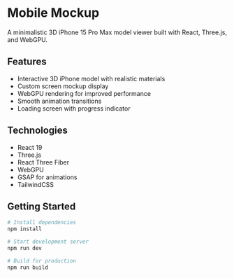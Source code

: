 # Mobile Mockup

A minimalistic 3D iPhone 15 Pro Max model viewer built with React, Three.js, and WebGPU.

## Features

- Interactive 3D iPhone model with realistic materials
- Custom screen mockup display
- WebGPU rendering for improved performance
- Smooth animation transitions
- Loading screen with progress indicator

## Technologies

- React 19
- Three.js
- React Three Fiber
- WebGPU
- GSAP for animations
- TailwindCSS

## Getting Started

```bash
# Install dependencies
npm install

# Start development server
npm run dev

# Build for production
npm run build
```
